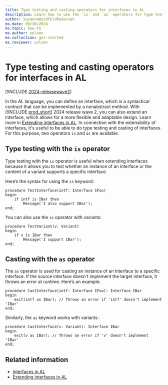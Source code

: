 ```yaml
---
title: Type testing and casting operators for interfaces in AL
description: Learn how to use the `is` and `as` operators for type testing and casting interfaces in AL for Business Central.
author: SusanneWindfeldPedersen
ms.date: 09/30/2024
ms.topic: how-to
ms.author: solsen
ms.collection: get-started
ms.reviewer: solsen
---
```


# Type testing and casting operators for interfaces in AL

[!INCLUDE [2024-releasewave2](../includes/2024-releasewave2.md)]

In the AL language, you can define an interface, which is a syntactical contract that can be implemented by a nonabstract method. With [!INCLUDE [prod_short](includes/prod_short.md)] 2024 release wave 2, you can also extend an interface, which allows for a more flexible and adaptable design. Learn more in [Extending interfaces in AL](devenv-interfaces-in-al-extend.md). In connection with the extensibility of interfaces, it's useful to be able to do type testing and casting of interfaces. For this purpose, two operators `is` and `as` are available.

## Type testing with the `is` operator

Type testing with the `is` operator is useful when extending interfaces because it allows you to test whether an instance of an interface or the content of a variant supports a specific interface. 

Here’s the syntax for using the `is` keyword:


```al
procedure TestInterface(intf: Interface IFoo)
begin
    if intf is IBar then
        Message('I also support IBar');
end;
```

You can also use the `is` operator with variants:

```al
procedure TestVariant(v: Variant)
begin
    if v is IBar then
        Message('I support IBar');
end;
```

## Casting with the `as` operator

The `as` operator is used for casting an instance of an interface to a specific interface. If the source interface doesn't implement the target interface, it throws an error at runtime. Here’s an example:

```al
procedure CastInterface(intf: Interface IFoo): Interface IBar
begin
    exit(intf as IBar); // Throws an error if 'intf' doesn't implement 'IBar'
end;
```

Similarly, the `as` keyword works with variants:

```al
procedure CastInterface(v: Variant): Interface IBar
begin
    exit(v as IBar); // Throws an error if 'v' doesn't implement 'IBar'
end;
```

## Related information

- [Interfaces in AL](devenv-interfaces-in-al.md)  
- [Extending interfaces in AL](devenv-interfaces-in-al-extend.md)  
